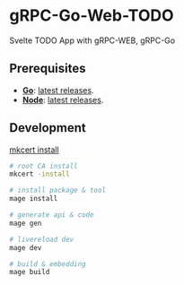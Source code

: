 # gRPC-Go-Web-TODO

Svelte TODO App with gRPC-WEB, gRPC-Go

## Prerequisites

- **[Go][]**: [latest releases][go-releases].
- **[Node][]**: [latest releases][node-release].

## Development

[mkcert install](https://github.com/FiloSottile/mkcert#installation)

```bash
# root CA install
mkcert -install

# install package & tool
mage install

# generate api & code
mage gen

# livereload dev
mage dev

# build & embedding
mage build
```

[Go]: https://golang.org
[Node]: https://nodejs.org
[go-releases]: https://golang.org/doc/devel/release.html
[node-release]: https://nodejs.org/en/blog
